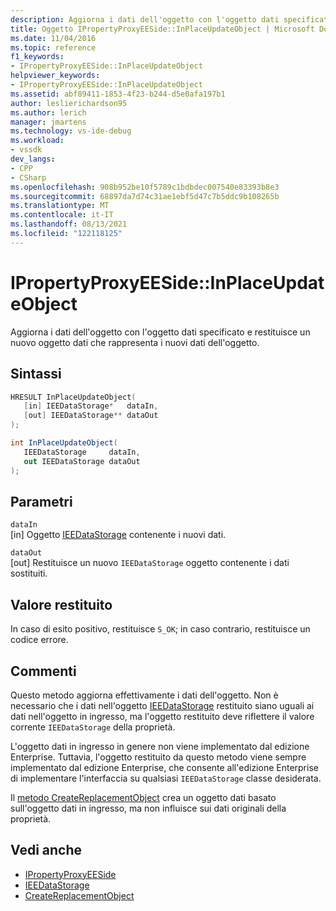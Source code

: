 ```yaml
---
description: Aggiorna i dati dell'oggetto con l'oggetto dati specificato e restituisce un nuovo oggetto dati che rappresenta i nuovi dati dell'oggetto.
title: Oggetto IPropertyProxyEESide::InPlaceUpdateObject | Microsoft Docs
ms.date: 11/04/2016
ms.topic: reference
f1_keywords:
- IPropertyProxyEESide::InPlaceUpdateObject
helpviewer_keywords:
- IPropertyProxyEESide::InPlaceUpdateObject
ms.assetid: abf89411-1853-4f23-b244-d5e0afa197b1
author: leslierichardson95
ms.author: lerich
manager: jmartens
ms.technology: vs-ide-debug
ms.workload:
- vssdk
dev_langs:
- CPP
- CSharp
ms.openlocfilehash: 908b952be10f5789c1bdbdec007540e83393b8e3
ms.sourcegitcommit: 68897da7d74c31ae1ebf5d47c7b5ddc9b108265b
ms.translationtype: MT
ms.contentlocale: it-IT
ms.lasthandoff: 08/13/2021
ms.locfileid: "122118125"
---
```

# <a name="ipropertyproxyeesideinplaceupdateobject"></a>IPropertyProxyEESide::InPlaceUpdateObject
Aggiorna i dati dell'oggetto con l'oggetto dati specificato e restituisce un nuovo oggetto dati che rappresenta i nuovi dati dell'oggetto.

## <a name="syntax"></a>Sintassi

```cpp
HRESULT InPlaceUpdateObject(
   [in] IEEDataStorage*   dataIn,
   [out] IEEDataStorage** dataOut
);
```

```csharp
int InPlaceUpdateObject(
   IEEDataStorage     dataIn,
   out IEEDataStorage dataOut
);
```

## <a name="parameters"></a>Parametri
`dataIn`\
[in] Oggetto [IEEDataStorage](../../../extensibility/debugger/reference/ieedatastorage.md) contenente i nuovi dati.

`dataOut`\
[out] Restituisce un nuovo `IEEDataStorage` oggetto contenente i dati sostituiti.

## <a name="return-value"></a>Valore restituito
 In caso di esito positivo, restituisce `S_OK`; in caso contrario, restituisce un codice errore.

## <a name="remarks"></a>Commenti
 Questo metodo aggiorna effettivamente i dati dell'oggetto. Non è necessario che i dati nell'oggetto [IEEDataStorage](../../../extensibility/debugger/reference/ieedatastorage.md) restituito siano uguali ai dati nell'oggetto in ingresso, ma l'oggetto restituito deve riflettere il valore corrente `IEEDataStorage` della proprietà.

 L'oggetto dati in ingresso in genere non viene implementato dal edizione Enterprise. Tuttavia, l'oggetto restituito da questo metodo viene sempre implementato dal edizione Enterprise, che consente all'edizione Enterprise di implementare l'interfaccia su qualsiasi `IEEDataStorage` classe desiderata.

 Il [metodo CreateReplacementObject](../../../extensibility/debugger/reference/ipropertyproxyeeside-createreplacementobject.md) crea un oggetto dati basato sull'oggetto dati in ingresso, ma non influisce sui dati originali della proprietà.

## <a name="see-also"></a>Vedi anche
- [IPropertyProxyEESide](../../../extensibility/debugger/reference/ipropertyproxyeeside.md)
- [IEEDataStorage](../../../extensibility/debugger/reference/ieedatastorage.md)
- [CreateReplacementObject](../../../extensibility/debugger/reference/ipropertyproxyeeside-createreplacementobject.md)
